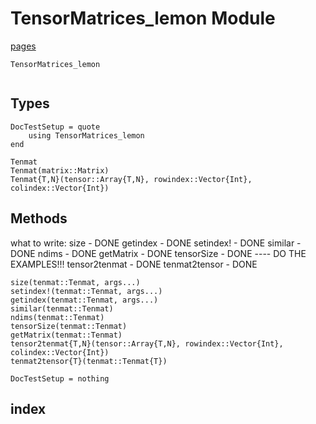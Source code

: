 # TensorMatrices_lemon Module

[pages](https://yoyoyoju.github.io/TensorMatrices_lemon.jl/latest)

```@docs
TensorMatrices_lemon
```

```@contents
```

## Types

```@meta
DocTestSetup = quote
	using TensorMatrices_lemon
end
```

```@docs
Tenmat
Tenmat(matrix::Matrix)
Tenmat{T,N}(tensor::Array{T,N}, rowindex::Vector{Int}, colindex::Vector{Int})
```

## Methods

what to write:
	size - DONE
	getindex - DONE
	setindex! - DONE
	similar - DONE
	ndims - DONE
	getMatrix - DONE
	tensorSize - DONE
	----
	DO THE EXAMPLES!!!
	tensor2tenmat - DONE
	tenmat2tensor - DONE

```@docs
size(tenmat::Tenmat, args...)
setindex!(tenmat::Tenmat, args...)
getindex(tenmat::Tenmat, args...)
similar(tenmat::Tenmat)
ndims(tenmat::Tenmat)
tensorSize(tenmat::Tenmat)
getMatrix(tenmat::Tenmat)
tensor2tenmat{T,N}(tensor::Array{T,N}, rowindex::Vector{Int}, colindex::Vector{Int})
tenmat2tensor{T}(tenmat::Tenmat{T})
```

```@meta
DocTestSetup = nothing
```

## index

```@index
```
